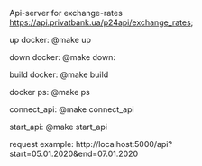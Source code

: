 Api-server for exchange-rates https://api.privatbank.ua/p24api/exchange_rates;

up docker:
@make up

down docker:
@make down:

build docker:
@make build

docker ps:
@make ps

connect_api:
@make connect_api

start_api:
@make start_api


request example:
http://localhost:5000/api?start=05.01.2020&end=07.01.2020
